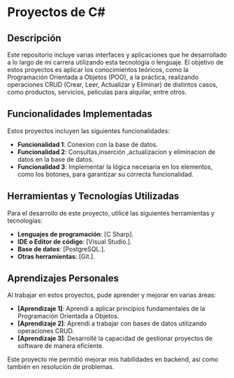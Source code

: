 # Proyectos de C#

## Descripción
Este repositorio incluye varias interfaces y aplicaciones que he desarrollado a lo largo de mi carrera utilizando esta tecnología o lenguaje.
El objetivo de estos proyectos es aplicar los conocimientos teóricos, como la Programación Orientada a Objetos (POO), a la práctica, realizando operaciones CRUD (Crear, Leer, Actualizar y Eliminar) de distintos casos, como productos, servicios, películas para alquilar, entre otros.

## Funcionalidades Implementadas
Estos proyectos incluyen las siguientes funcionalidades:
- **Funcionalidad 1**: Conexion con la base de datos.
- **Funcionalidad 2**: Consultas,inserción ,actualizacion y eliminacion de datos en la base de datos.
- **Funcionalidad 3**: Implementar la lógica necesaria en los elementos, como los botones, para garantizar su correcta funcionalidad.


## Herramientas y Tecnologías Utilizadas
Para el desarrollo de este proyecto, utilicé las siguientes herramientas y tecnologías:
- **Lenguajes de programación**: [C Sharp].
- **IDE o Editor de código**: [Visual Studio.].
- **Base de datos**: [PostgreSQL.].
- **Otras herramientas**: [Git.].

## Aprendizajes Personales
Al trabajar en estos proyectos, pude aprender y mejorar en varias áreas:
- **[Aprendizaje 1]**: Aprendí a aplicar principios fundamentales de la Programación Orientada a Objetos.
- **[Aprendizaje 2]**: Aprendí a trabajar con bases de datos utilizando operaciones CRUD.
- **[Aprendizaje 3]**: Desarrollé la capacidad de gestionar proyectos de software de manera eficiente.
  
Este proyecto me permitió mejorar mis habilidades en backend, así como también en resolución de problemas.

